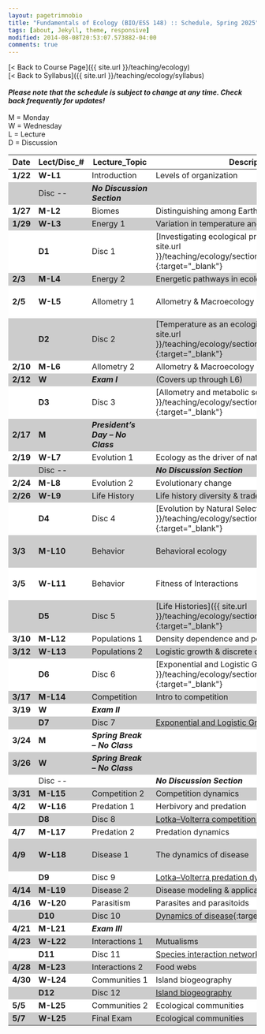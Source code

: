 ```yaml
---
layout: pagetrimnobio
title: "Fundamentals of Ecology (BIO/ESS 148) :: Schedule, Spring 2025"
tags: [about, Jekyll, theme, responsive]
modified: 2014-08-08T20:53:07.573882-04:00
comments: true
---
```


[< Back to Course Page]({{ site.url }}/teaching/ecology)  
[< Back to Syllabus]({{ site.url }}/teaching/ecology/syllabus)  
<br>
***Please note that the schedule is subject to change at any time. Check back frequently for updates!***  
<br>
M = Monday  
W = Wednesday  
L = Lecture  
D = Discussion

<style>
table{
    border-collapse: collapse;
    border-spacing: 0;
    /* border:1px solid #808080; */
}
td{
    text-align: left;
}

/* th{
    border:1px solid #808080;
}

td{
    border:1px solid #808080;
} */
tr:nth-child(even) {background: #CCC}
tr:nth-child(odd) {background: #FFF}
</style>


| Date   | Lect/Disc_# | Lecture_Topic       | Description  | Required Readings       | Homework   |
|--|--|------|--|--|--|
| **1/22** | **W-L1**    | Introduction| Levels of organization      | Bowman Ch. 1     |   |
| | Disc --     | ***No Discussion Section*** |      |    |   |
| **1/27** | **M-L2**    | Biomes     | Distinguishing among Earth's biomes | Bowman Ch. 3     |   |
| **1/29** | **W-L3**    | Energy 1   | Variation in temperature and water  | Bowman Ch. 4     |   |
| | **D1**       | Disc 1     | [Investigating ecological problems with R]({{ site.url }}/teaching/ecology/sections2024/1_introtoR/){:target="_blank"} | [What does ecology have to do with me?](https://www.esa.org/about/what-does-ecology-have-to-do-with-me/){:target="_blank"}    |   |
| **2/3**  | **M-L4**    | Energy 2   | Energetic pathways in ecology       | Bowman Ch. 5     |   |
| **2/5**  | **W-L5**    | Allometry 1| Allometry & Macroecology 1 | [West & Brown]({{ site.url }}/teaching/ecology/papers/West_Brown_2004.pdf){:target="_blank"}   |   |
| | **D2**       | Disc 2     | [Temperature as an ecological constraint]({{ site.url }}/teaching/ecology/sections2024/2_temperature/){:target="_blank"}       | [Gunderson & Leal 2015]({{ site.url }}/teaching/ecology/papers/Gunderson.pdf){:target="_blank"}| H1   |
| **2/10** | **M-L6**    | Allometry 2| Allometry & Macroecology 2 |    |   |
| **2/12** | **W**       | ***Exam I***       | (Covers up through L6)     |    |   |
| | **D3**       | Disc 3     | [Allometry and metabolic scaling]({{ site.url }}/teaching/ecology/sections2024/3_metabolism/){:target="_blank"} |    |    |
| **2/17** | **M**       | ***President’s Day – No Class*** |      |    |   |
| **2/19** | **W-L7**    | Evolution 1| Ecology as the driver of natural selection  | Bowman Ch. 6     |   |
| |   Disc --      |     |   ***No Discussion Section***  |    |   |
| **2/24** | **M-L8**    | Evolution 2| Evolutionary change  | Bowman Ch. 6     |   |
| **2/26** | **W-L9**    | Life History       | Life history diversity & tradeoffs |    |   |
| | **D4**     |Disc 4   |  [Evolution by Natural Selection]({{ site.url }}/teaching/ecology/sections2024/4_evolution/){:target="_blank"}   |    | H2   |
| **3/3**  | **M-L10**   | Behavior   | Behavioral ecology   | Bowman Ch. 8, [Sinervo]({{ site.url }}/teaching/ecology/papers/optimalforaging.pdf){:target="_blank"} |   |
| **3/5**  | **W-L11**   |   Behavior    |  Fitness of Interactions | [Demo: Game Theory]({{ site.url }}/teaching/ecology/sections2024/demo_gametheory/){:target="_blank"}    |   |
| | **D5**       | Disc 5     | [Life Histories]({{ site.url }}/teaching/ecology/sections2024/5_lifehistory/){:target="_blank"} |    | H3   |
| **3/10** | **M-L12**   | Populations 1      | Density dependence and population dynamics  |   Bowman Ch. 10 |   |
| **3/12** | **W-L13**   | Populations 2 | Logistic growth & discrete dynamics |     |   |
| | **D6**       | Disc 6     | [Exponential and Logistic Growth]({{ site.url }}/teaching/ecology/sections2024/6_popgrowth/){:target="_blank"}     |    | H4   |
| **3/17** | **M-L14**       | Competition       |  Intro to competition    |  Bowman Ch. 14  |   |
| **3/19** | **W**   | ***Exam II***     |      |    |   |
| | **D7**       | Disc 7     | [Exponential and Logistic Growth 2]()|    |   |
| **3/24** | **M**       | ***Spring Break – No Class*** |      |    |   |
| **3/26** | **W**       | ***Spring Break – No Class*** |      |    |   |
| |   Disc --      |     |   ***No Discussion Section***  |    |   |
| **3/31** | **M-L15**   | Competition 2      | Competition dynamics     |    |   |
| **4/2**  | **W-L16**   | Predation 1| Herbivory and predation    | Bowman Ch. 12    |   |
| | **D8**       | Disc 8     | [Lotka–Volterra competition dynamics]()   |    |   |
| **4/7**  | **M-L17**   | Predation 2| Predation dynamics   |    |   |
| **4/9**  | **W-L18**   | Disease 1  | The dynamics of disease    | Bowman 13.4–end, [Blackwood to 2.2.2]({{ site.url }}/teaching/ecology/papers/Blackwood_SIR.pdf), [R0 is just an average](https://www.santafe.edu/news-center/news/transmission-t-024-cristopher-moore-on-the-heavy-tail-of-outbreaks) |   |
| | **D9**       | Disc 9     | [Lotka–Volterra predation dynamics]()     |    | H5   |
| **4/14** | **M-L19**   | Disease 2  | Disease modeling & applications    | (continuation/readings as desired)|   |
| **4/16** | **W-L20**   | Parasitism | Parasites and parasitoids  | Bowman Ch. 13    |   |
| | **D10**      | Disc 10    | [Dynamics of disease](){:target="_blank"}|    | H6   |
| **4/21** | **M-L21**   | ***Exam III***     |      |    |   |
| **4/23** | **W-L22**   | Interactions 1     | Mutualisms  | Bowman Ch. 15    |   |
| | **D11**      | Disc 11    | [Species interaction networks]()     |    | H7   |
|**4/28** | **M-L23**   | Interactions 2     | Food webs   | Bowman Ch. 21    |   |
| **4/30** | **W-L24**   | Communities 1      | Island biogeography | Bowman Ch. 18.3  |   |
| | **D12**      | Disc 12    | [Island biogeography]()  |    |   |
| **5/5**  | **M-L25**   | Communities 2      | Ecological communities     | Bowman Ch. 16.2–16.3     |   |
| **5/7**  | **W-L25**   | Final Exam      | Ecological communities     | Bowman Ch. 16.2–16.3     |   |





<!-- 
| Date    | Lect/Disc_#  | Lecture_Topic     | Description  | Required Readings    | Homework |
|---------|--------------|-------------------|---------------------------------------------------------------------------------------------------------------------------------------------------------------------------------------------------------------------------------------|---------------------------------------------------------------------------------------------------------------------------------------------------------------------------------------------------------------------------------------|----------|
| **1/22** | **W-L1**     | Introduction      | Levels of organization | Bowman Ch. 1 |  |
|  | Disc --      | ***No Discussion Section*** |||  |
| **1/27** | **M-L2**     | Scales| Scales, models, and R; [Intro to R]({{ site.url }}/teaching/ecology/sections2022/1_introtoR/){:target="_blank"}| [Leopold; excerpts]({{ site.url }}/teaching/ecology/papers/Leopold_Excerpts.pdf){:target="_blank"}  |  |
| **1/29** | **W-L3**     | Biomes| Distinguishing among Earth's biomes| Bowman Ch. 3 |  |
|  | **D1**       | Disc 1| [Investigating ecological problems with R]({{ site.url }}/teaching/ecology/sections2022/1_introtoR/){:target="_blank"} | [What does ecology have to do with me?](https://www.esa.org/about/what-does-ecology-have-to-do-with-me/){:target="_blank"} |  |
| **2/3**  | **M-L4**     | Energy 1 | Variation in temperature and water | Bowman Ch. 4 |  |
| **2/5**  | **W-L5**     | Energy 2 | Energetic pathways in ecology   | Bowman Ch. 5 |  |
|  | **D2**       | Disc 2| [Temperature as an ecological constraint]({{ site.url }}/teaching/ecology/sections2022/2_temperature/){:target="_blank"}| [Gunderson & Leal 2015]({{ site.url }}/teaching/ecology/papers/Gunderson.pdf){:target="_blank"}  | H1 (Fri)  |
| **2/10** | **M-L6**     | Allometry 1      | Allometry & Macroecology 1      | [West & Brown]({{ site.url }}/teaching/ecology/papers/West_Brown_2004.pdf){:target="_blank"}      |  |
| **2/12** | **W-L7**     | Allometry 2      | Allometry & Macroecology 2      ||  |
|  | **D3**       | Disc 3| [Allometry and metabolic scaling]({{ site.url }}/teaching/ecology/sections2022/3_metabolism/){:target="_blank"} || H2 (Fri)  |
| **2/17** | **M**| ***President’s Day – No Class*** |||  |
| **2/19** | **W**| ***Exam I***     | (Covers up through L7) ||  |
|  | **D4**       | Disc 4| [Evolution by Natural Selection]({{ site.url }}/teaching/ecology/sections2022/4_evolution/){:target="_blank"}||  |
| **2/24** | **M-L8**     | Evolution 1      | Ecology as the driver of natural selection  | Bowman Ch. 6 |  |
| **2/26** | **W-L9**     | Evolution 2      | Evolutionary change | Bowman Ch. 6 |  |
|  | Disc --      | ***No Discussion Section*** ||| H3 (Fri)  |
| **3/3**  | **M-L10**    | Life History     | Life history diversity & tradeoffs ||  |
| **3/5**  | **W-L11**    | Behavior | Behavioral ecology   | Bowman Ch. 8, [Sinervo]({{ site.url }}/teaching/ecology/papers/optimalforaging.pdf){:target="_blank"}       |  |
|  | **D5**       | Disc 5| [Life Histories]({{ site.url }}/teaching/ecology/sections2022/5_lifehistory/){:target="_blank"}   || H4 (Fri)  |
| **3/10** | **M-L12**    | Populations 1    | Density dependence and population dynamics | Bowman Ch. 10|  |
| **3/12** | **W-L13**    | Populations 2    | Logistic growth & discrete dynamics||  |
|  | **D6**       | Disc 6| [Exponential and Logistic Growth]({{ site.url }}/teaching/ecology/sections2022/6_popgrowth/){:target="_blank"}  || H5 (Fri)  |
| **3/17** | **M-L14**    | Competition      | Intro to competition | Bowman Ch. 14|  |
| **3/19** | **W**| ***Exam II***    |||  |
|  | **D7**       | Disc 7| [Exponential and Logistic Growth 2]({{ site.url }}/teaching/ecology/sections2022/6_popgrowth/){:target="_blank"}||  |
| **3/24** | **M**| ***Spring Break – No Class*** |||  |
| **3/26** | **W**| ***Spring Break – No Class*** |||  |
| **3/31** | **M-L15**    | Competition 2    | Competition dynamics 1 ||  |
| **4/2**  | **W-L16**    | Competition 3    | Competition dynamics 2 ||  |
|  | **D8**       | Disc 8| [Lotka–Volterra competition dynamics]({{ site.url }}/teaching/ecology/sections2022/8_comp/){:target="_blank"}||  |
| **4/7**  | **M-L17**    | Predation 1      | Herbivory and predation| Bowman Ch. 12|  |
| **4/9**  | **W-L18**    | Predation 2      | Predation dynamics  ||  |
|  | **D9**       | Disc 9| [Lotka–Volterra predation dynamics]({{ site.url }}/teaching/ecology/sections2022/9_pred/){:target="_blank"}  || H6 (Wed)  |
| **4/14** | **M-L19**    | Disease  | The dynamics of disease| Bowman 13.4–end, [Blackwood to 2.2.2]({{ site.url }}/teaching/ecology/papers/Blackwood_SIR.pdf), [R0 is just an average](https://www.santafe.edu/news-center/news/transmission-t-024-cristopher-moore-on-the-heavy-tail-of-outbreaks) |  |
| **4/16** | **W-L20**    | ***No class***   | (Keep numbering for consistency)||  |
|  | **D10**      | Disc 10  | [Dynamics of disease]({{ site.url }}/teaching/ecology/sections2022/10_disease/){:target="_blank"} || H7 (Wed)  |
| **4/21** | **M-L21**    | Parasitism       | Parasites and parasitoids      | Bowman Chap. 13      |  |
| **4/23** | **W**| ***Exam III***   |||  |
|  | **D11**      | Disc -- None     |||  |
| **4/28** | **M-L22**    | Interactions 1   | Mutualisms  | Bowman Chap. 15      |  |
| **4/30** | **W-L23**    | Interactions 2   | Food webs| Bowman Chap. 21      |  |
|  | **D12**      | Disc 11  | [Species interaction networks]({{ site.url }}/teaching/ecology/sections2022/11_foodwebs/){:target="_blank"}  || H8 (Wed)  |
| **5/5**  | **M-L24**    | Communities 1    | Island biogeography  | Bowman Chap. 18.3    |  |
| **5/7**  | **W-L25**    | Communities 2    | Ecological communities | Bowman Chap. 16.2–16.3  |  |
|  | **D13**      | Disc 12  | [Island biogeography]({{ site.url }}/teaching/ecology/sections2022/12_biogeography/){:target="_blank"}       ||  |
| **TBD**  | ***FINAL EXAM*** | Comprehensive (likely Sat after last class) | (e.g., 11:30 AM–2:30 PM)||  | -->


<!-- 
| Date | Lect/Disc_# | Lecture_Topic | Description | Required Readings | Homework |
| ---------- | ----------- | --------------- | ------------- | ------------ |
| **1/19**       | **W-L1** |  Introduction | Levels of organization | Bowman Ch. 1 |     |
| |  | Disc -- | ***No Discussion Section*** |  |     |
| **1/24**  | **M-L2** | Scales |  Scales, models, and R; [Intro to R]({{ site.url }}/teaching/ecology/sections2022/1_introtoR/){:target="_blank"} | [Leopold; excerpts]({{ site.url }}/teaching/ecology/papers/Leopold_Excerpts.pdf){:target="_blank"}  |     |
|  **1/26**  | **W-L3** |  Biomes | Distinguishing among Earth's biomes | Bowman Ch. 3 |     |
| | **D1** | Disc 1 | [Investigating ecological problems with R]({{ site.url }}/teaching/ecology/sections2022/1_introtoR/){:target="_blank"} | [What does ecology have to do with me?](https://www.esa.org/about/what-does-ecology-have-to-do-with-me/){:target="_blank"} |     |
| **1/31**       | **M-L4** | Energy 1 | Variation in temperature and water | Bowman Ch. 4 |     |
|  **2/2**   | **W-L5** | Energy 2 | Energetic pathways in ecology | Bowman Ch. 5 |     |
| | **D2** | Disc 2 |  [Temperature as an ecological constraint]({{ site.url }}/teaching/ecology/sections2022/2_temperature/){:target="_blank"}   | [Gunderson & Leal 2015]({{ site.url }}/teaching/ecology/papers/Gunderson.pdf){:target="_blank"} |  H1 (Fri)   |
| **2/7** | **M-L6** |  Allometry 1 | Allometry & Macroecology 1 | [West & Brown]({{ site.url }}/teaching/ecology/papers/West_Brown_2004.pdf){:target="_blank"} |    |
| **2/9** | **W-L7** |  Allometry 2 | Allometry & Macroecology 2 |  |    |
| | **D3** | Disc 3 |  [Allometry and metabolic scaling]({{ site.url }}/teaching/ecology/sections2022/3_metabolism/){:target="_blank"}   |    |  H2 (Fri)   |
| **2/14** | **M-L8** | Evolution 1 | Ecology as the driver of natural selection | Bowman Ch. 6 |    |
| **2/16** | **W** | ***Exam I*** |  |  |    |
| | **D4** | Disc 4 |   [Evolution by Natural Selection]({{ site.url }}/teaching/ecology/sections2022/4_evolution/){:target="_blank"}  |  |    |
|   |   |   |   |   |   |
|   |   |   |   |   |   |
| **2/21** | **M** |  | ***President's Day -- No Class*** |  |    |
| **2/23** | **W-L9** | Evolution 2 | Evolutionary change |  Bowman Ch. 6  |
| |  | Disc -- |  ***No Discussion Section***  |   |   H3 (Fri)  |
| **2/28** | **M-L10** | Life History | Life history diversity & tradeoffs |  |    |
| **3/2** | **W-L11** | Behavior | Behavioral ecology | Bowman Ch. 8, [Sinervo]({{ site.url }}/teaching/ecology/papers/optimalforaging.pdf){:target="_blank"} |    |
| | **D5** | Disc 5 |  [Life Histories]({{ site.url }}/teaching/ecology/sections2022/5_lifehistory/){:target="_blank"}  |  |  H4 (Fri)  |
| **3/7** | **M-L12** | Populations 1 | Density dependence and population dynamics | Bowman Ch. 10 |    |
| **3/9** | **W-L13** | Populations 2 | Logistic Growth & Discrete dynamics  |    |    |
| | **D6** | Disc 6 |  [Exponential and Logistic Growth]({{ site.url }}/teaching/ecology/sections2022/6_popgrowth/){:target="_blank"} |  |  H5 (Fri)  |
| **3/14** | **M-L14** | Competition | Intro to competition | Bowman Ch. 14 |    |
| **3/16** | **W** | ***Exam II*** |  |  |    |
| | **D7** | Disc 7 | [Exponential and Logistic Growth 2]({{ site.url }}/teaching/ecology/sections2022/6_popgrowth/){:target="_blank"}    |  |    |
|   |   |   |   |   |   |
|   |   |   |   |   |   |
| **3/21** | **M** |  |  ***Spring Break -- No Class*** |   |    |
| **3/23** | **W** |  | ***Spring Break -- No Class*** |  |    |
| **3/28** | **M-L15** | Competition 2 | Competition dynamics 1 |  |    |
| **3/30** | **W-L16** | Competition 3 | Competition dynamics 2 |  |    |
| | **D8** | Disc 8 |  [Lotka-Volterra competition dynamics]({{ site.url }}/teaching/ecology/sections2022/8_comp/){:target="_blank"}  |  |   |
| **4/4** | **M-L17** | Predation 1 | Herbivory and Predation | Bowman Ch. 12 |    |
| **4/6** | **W-L18** | Predation 2 | Predation dynamics |  |    |
| | **D9** | Disc 9 |  [Lotka-Volterra predation dynamics]({{ site.url }}/teaching/ecology/sections2022/9_pred/){:target="_blank"} |  | H6 (Wed) |
| **4/11** | **M-L19** | Disease | The dynamics of disease | Bowman 13.4-end, [Blackwood to 2.2.2]({{ site.url }}/teaching/ecology/papers/Blackwood_SIR.pdf),[R0 is just an average](https://www.santafe.edu/news-center/news/transmission-t-024-cristopher-moore-on-the-heavy-tail-of-outbreaks) | |
| **4/13** | **W-L20** | No class |  |  |    |
| | **D10** | Disc 10 | [Dynamics of disease]({{ site.url }}/teaching/ecology/sections2022/10_disease/){:target="_blank"} |  | H7 (Wed) |
| **4/18** | **M-L21** | Parasitism | Parasites and parasitoids |  Bowman Chap. 13 |    |
| **4/20** | **W** | ***Exam III*** |  |  |    |
| | **D11** | Disc -- | None  |  |  |
|   |   |   |   |   |   |
|   |   |   |   |   |   |
| **4/25** | **M-L22** | Interactions 1 | Mutualisms  | Bowman Chap. 15 |    |
| **4/27** | **W-L23** | Interactions 2 | Food webs | Bowman Chap. 21 |    |
| | **D12** | Disc 11 | [Species interaction networks]({{ site.url }}/teaching/ecology/sections2022/11_foodwebs/){:target="_blank"}  | | H8 (Wed) |
| **5/2** | **M-L24** |  Communities 1 | Island biogeography | Bowman Chap. 18.3 |    |
| **5/4** | **W-L25** | Communities 2 | Ecological communities | Bowman Chap. 16.2-16.3 |    |
| | **D13** | Disc 12 | [Island biogeography]({{ site.url }}/teaching/ecology/sections2022/12_biogeography/){:target="_blank"}  | |  |
| **5/7** | **Sat** | ***FINAL EXAM*** | Comprehensive (11:30-2:30 PM)  |  |  | -->



<!-- | **12/8** | **(T-L26)** | Communities | Community assembly, succession | Bowman Ch. 17 |    |
| **12/10** | **(R-L27)** | Biogeography | Patterns of species diversity | Bowman Ch. 18 |    |
|     **12/11**    | **(F-D14)** | Disc 14 | Modeling colonization & extinction  | |  | -->
<!-- | **11/17** | **(T-L22)** | Disease 1 | The dynamics of disease | TBD |    |
| **11/19** | **(R-L23)** | Disease 2 | Epidemics and pandemics |  |    | -->

<!---
| **11/17** | **23-T** | Interactions | Mutualism and commensalism | Bowman Ch. 15 |    |
| **11/19** | **24-R** | Networks | Interactions across ecological networks | TBD |    |
| | | **Disc-12** |  Analyzing ecological networks |  | HW-9 due |--->
